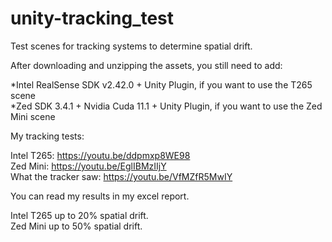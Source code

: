 # unity-tracking_test
Test scenes for tracking systems to determine spatial drift.

After downloading and unzipping the assets, you still need to add:  

*Intel RealSense SDK v2.42.0 + Unity Plugin, if you want to use the T265 scene  
*Zed SDK 3.4.1 + Nvidia Cuda 11.1 + Unity Plugin, if you want to use the Zed Mini scene  


My tracking tests:

Intel T265: https://youtu.be/ddpmxp8WE98  
Zed Mini: https://youtu.be/EglIBMzIIjY  
What the tracker saw: https://youtu.be/VfMZfR5MwIY  

You can read my results in my excel report.

Intel T265 up to 20% spatial drift.  
Zed Mini up to 50% spatial drift.
